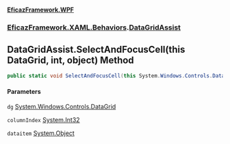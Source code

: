 #### [EficazFramework.WPF](EficazFrameworkWPF.md 'EficazFramework WPF')
### [EficazFramework.XAML.Behaviors](EficazFrameworkWPF.md#EficazFramework.XAML.Behaviors 'EficazFramework.XAML.Behaviors').[DataGridAssist](EficazFramework.XAML.Behaviors/DataGridAssist.md 'EficazFramework.XAML.Behaviors.DataGridAssist')

## DataGridAssist.SelectAndFocusCell(this DataGrid, int, object) Method

```csharp
public static void SelectAndFocusCell(this System.Windows.Controls.DataGrid dg, int columnIndex, object dataitem);
```
#### Parameters

<a name='EficazFramework.XAML.Behaviors.DataGridAssist.SelectAndFocusCell(thisSystem.Windows.Controls.DataGrid,int,object).dg'></a>

`dg` [System.Windows.Controls.DataGrid](https://docs.microsoft.com/en-us/dotnet/api/System.Windows.Controls.DataGrid 'System.Windows.Controls.DataGrid')

<a name='EficazFramework.XAML.Behaviors.DataGridAssist.SelectAndFocusCell(thisSystem.Windows.Controls.DataGrid,int,object).columnIndex'></a>

`columnIndex` [System.Int32](https://docs.microsoft.com/en-us/dotnet/api/System.Int32 'System.Int32')

<a name='EficazFramework.XAML.Behaviors.DataGridAssist.SelectAndFocusCell(thisSystem.Windows.Controls.DataGrid,int,object).dataitem'></a>

`dataitem` [System.Object](https://docs.microsoft.com/en-us/dotnet/api/System.Object 'System.Object')